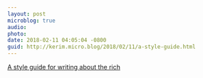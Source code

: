 ```yaml
---
layout: post
microblog: true
audio: 
photo: 
date: 2018-02-11 04:05:04 -0800
guid: http://kerim.micro.blog/2018/02/11/a-style-guide.html
---
```

[A style guide for writing about the rich](https://medium.com/@Boringstein/a-style-guide-for-writing-about-the-rich-11d3c6c9ca19)
